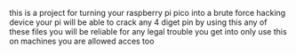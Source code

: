 this is a project for turning your raspberry pi pico into a brute force hacking device
your pi will be able to crack any 4 diget pin
by using this any of these files you will be reliable for any legal trouble you get into
only use this on machines you are allowed acces too
